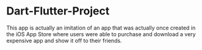 # Dart-Flutter-Project
This app is actually an imitation of an app that was actually once created in the iOS App Store where users were able to purchase and download a very expensive app and show it off to their friends.
